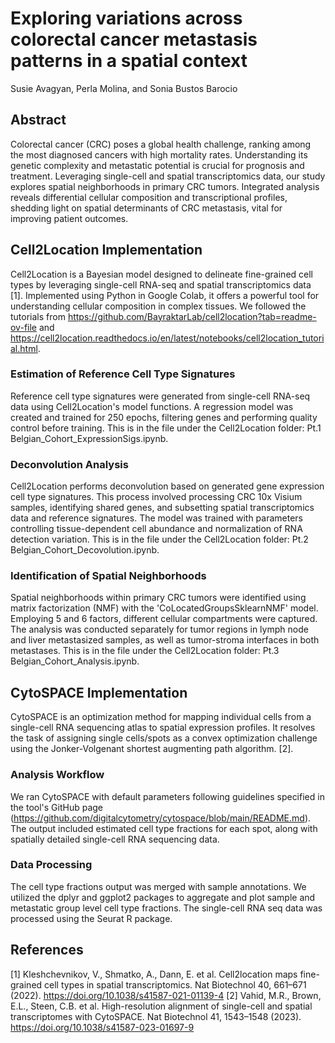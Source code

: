 # Exploring variations across colorectal cancer metastasis patterns in a spatial context
Susie Avagyan, Perla Molina, and Sonia Bustos Barocio

## Abstract
Colorectal cancer (CRC) poses a global health challenge, ranking among the most diagnosed cancers with high mortality rates. Understanding its genetic complexity and metastatic potential is crucial for prognosis and treatment. Leveraging single-cell and spatial transcriptomics data, our study explores spatial neighborhoods in primary CRC tumors. Integrated analysis reveals differential cellular composition and transcriptional profiles, shedding light on spatial determinants of CRC metastasis, vital for improving patient outcomes.

## Cell2Location Implementation
Cell2Location is a Bayesian model designed to delineate fine-grained cell types by leveraging single-cell RNA-seq and spatial transcriptomics data [1]. Implemented using Python in Google Colab, it offers a powerful tool for understanding cellular composition in complex tissues. We followed the tutorials from https://github.com/BayraktarLab/cell2location?tab=readme-ov-file and https://cell2location.readthedocs.io/en/latest/notebooks/cell2location_tutorial.html.

### Estimation of Reference Cell Type Signatures
Reference cell type signatures were generated from single-cell RNA-seq data using Cell2Location's model functions. A regression model was created and trained for 250 epochs, filtering genes and performing quality control before training. This is in the file under the Cell2Location folder: Pt.1 Belgian_Cohort_ExpressionSigs.ipynb.

### Deconvolution Analysis
Cell2Location performs deconvolution based on generated gene expression cell type signatures. This process involved processing CRC 10x Visium samples, identifying shared genes, and subsetting spatial transcriptomics data and reference signatures. The model was trained with parameters controlling tissue-dependent cell abundance and normalization of RNA detection variation. This is in the file under the Cell2Location folder: Pt.2 Belgian_Cohort_Decovolution.ipynb.

### Identification of Spatial Neighborhoods
Spatial neighborhoods within primary CRC tumors were identified using matrix factorization (NMF) with the 'CoLocatedGroupsSklearnNMF' model. Employing 5 and 6 factors, different cellular compartments were captured. The analysis was conducted separately for tumor regions in lymph node and liver metastasized samples, as well as tumor-stroma interfaces in both metastases. This is in the file under the Cell2Location folder: Pt.3 Belgian_Cohort_Analysis.ipynb.

## CytoSPACE Implementation
CytoSPACE is an optimization method for mapping individual cells from a single-cell RNA sequencing atlas to spatial expression profiles. It resolves the task of assigning single cells/spots as a convex optimization challenge using the Jonker-Volgenant shortest augmenting path algorithm. [2]. 

### Analysis Workflow
We ran CytoSPACE with default parameters following guidelines specified in the tool's GitHub page (https://github.com/digitalcytometry/cytospace/blob/main/README.md). The output included estimated cell type fractions for each spot, along with spatially detailed single-cell RNA sequencing data.

### Data Processing
The cell type fractions output was merged with sample annotations. We utilized the dplyr and ggplot2 packages to aggregate and plot sample and metastatic group level cell type fractions. The single-cell RNA seq data was processed using the Seurat R package.

## References
[1] Kleshchevnikov, V., Shmatko, A., Dann, E. et al. Cell2location maps fine-grained cell types in spatial transcriptomics. Nat Biotechnol 40, 661–671 (2022). https://doi.org/10.1038/s41587-021-01139-4
[2] Vahid, M.R., Brown, E.L., Steen, C.B. et al. High-resolution alignment of single-cell and spatial transcriptomes with CytoSPACE. Nat Biotechnol 41, 1543–1548 (2023). https://doi.org/10.1038/s41587-023-01697-9
